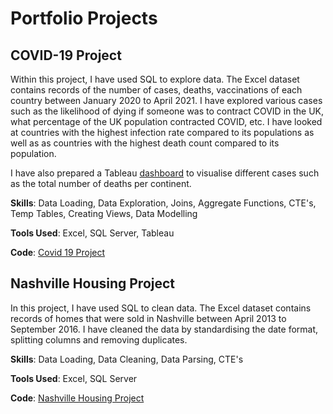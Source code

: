 # Portfolio Projects 

## COVID-19 Project
Within this project, I have used SQL to explore data. The Excel dataset contains records of the number of cases, deaths, vaccinations of each country between January 2020 to April 2021. I have explored various cases such as the likelihood of dying if someone was to contract COVID in the UK, what percentage of the UK population contracted COVID, etc. I have looked at countries with the highest infection rate compared to its populations as well as as countries with the highest death count compared to its population.

I have also prepared a Tableau [dashboard](https://public.tableau.com/app/profile/tasnia.begum/viz/COVIDProjectDashboard_17601155696200/Dashboard1) to visualise different cases such as the total number of deaths per continent. 

**Skills**: Data Loading, Data Exploration, Joins, Aggregate Functions, CTE's, Temp Tables, Creating Views, Data Modelling

**Tools Used**: Excel, SQL Server, Tableau 

**Code**: [Covid 19 Project](https://github.com/tasniabegum/PortfolioProjects/blob/main/COVID%20Project) 



## Nashville Housing Project 
In this project, I have used SQL to clean data. The Excel dataset contains records of homes that were sold in Nashville between April 2013 to September 2016. I have cleaned the data by standardising the date format, splitting columns and removing duplicates. 

**Skills**: Data Loading, Data Cleaning, Data Parsing, CTE's

**Tools Used**: Excel, SQL Server

**Code**: [Nashville Housing Project](https://github.com/tasniabegum/PortfolioProjects/blob/main/Nashville%20Housing%20Project.sql)

